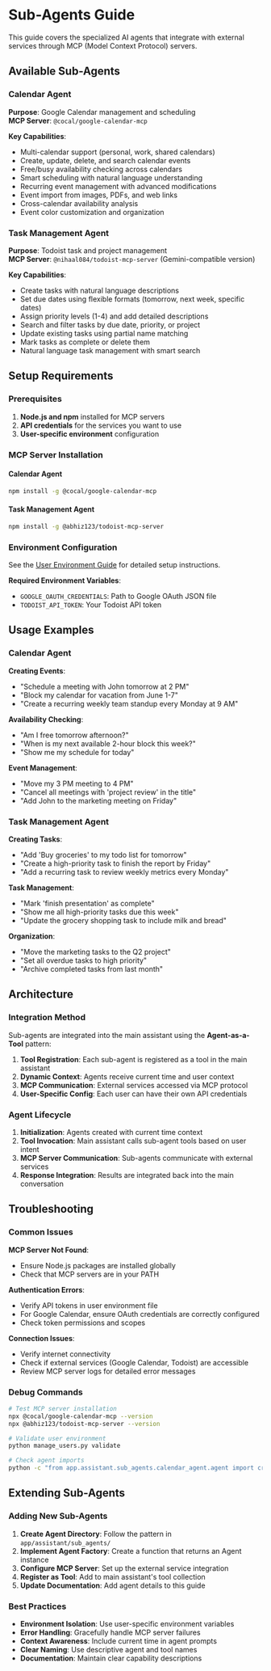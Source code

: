 # Sub-Agents Guide

This guide covers the specialized AI agents that integrate with external services through MCP (Model Context Protocol) servers.

## Available Sub-Agents

### Calendar Agent

**Purpose**: Google Calendar management and scheduling  
**MCP Server**: `@cocal/google-calendar-mcp`

**Key Capabilities**:

- Multi-calendar support (personal, work, shared calendars)
- Create, update, delete, and search calendar events
- Free/busy availability checking across calendars
- Smart scheduling with natural language understanding
- Recurring event management with advanced modifications
- Event import from images, PDFs, and web links
- Cross-calendar availability analysis
- Event color customization and organization

### Task Management Agent

**Purpose**: Todoist task and project management  
**MCP Server**: `@nihaal084/todoist-mcp-server` (Gemini-compatible version)

**Key Capabilities**:

- Create tasks with natural language descriptions
- Set due dates using flexible formats (tomorrow, next week, specific dates)
- Assign priority levels (1-4) and add detailed descriptions
- Search and filter tasks by due date, priority, or project
- Update existing tasks using partial name matching
- Mark tasks as complete or delete them
- Natural language task management with smart search

## Setup Requirements

### Prerequisites

1. **Node.js and npm** installed for MCP servers
2. **API credentials** for the services you want to use
3. **User-specific environment** configuration

### MCP Server Installation

#### Calendar Agent

```bash
npm install -g @cocal/google-calendar-mcp
```

#### Task Management Agent

```bash
npm install -g @abhiz123/todoist-mcp-server
```

### Environment Configuration

See the [User Environment Guide](user-environment.md) for detailed setup instructions.

**Required Environment Variables**:

- `GOOGLE_OAUTH_CREDENTIALS`: Path to Google OAuth JSON file
- `TODOIST_API_TOKEN`: Your Todoist API token

## Usage Examples

### Calendar Agent

**Creating Events**:

- "Schedule a meeting with John tomorrow at 2 PM"
- "Block my calendar for vacation from June 1-7"
- "Create a recurring weekly team standup every Monday at 9 AM"

**Availability Checking**:

- "Am I free tomorrow afternoon?"
- "When is my next available 2-hour block this week?"
- "Show me my schedule for today"

**Event Management**:

- "Move my 3 PM meeting to 4 PM"
- "Cancel all meetings with 'project review' in the title"
- "Add John to the marketing meeting on Friday"

### Task Management Agent

**Creating Tasks**:

- "Add 'Buy groceries' to my todo list for tomorrow"
- "Create a high-priority task to finish the report by Friday"
- "Add a recurring task to review weekly metrics every Monday"

**Task Management**:

- "Mark 'finish presentation' as complete"
- "Show me all high-priority tasks due this week"
- "Update the grocery shopping task to include milk and bread"

**Organization**:

- "Move the marketing tasks to the Q2 project"
- "Set all overdue tasks to high priority"
- "Archive completed tasks from last month"

## Architecture

### Integration Method

Sub-agents are integrated into the main assistant using the **Agent-as-a-Tool** pattern:

1. **Tool Registration**: Each sub-agent is registered as a tool in the main assistant
2. **Dynamic Context**: Agents receive current time and user context
3. **MCP Communication**: External services accessed via MCP protocol
4. **User-Specific Config**: Each user can have their own API credentials

### Agent Lifecycle

1. **Initialization**: Agents created with current time context
2. **Tool Invocation**: Main assistant calls sub-agent tools based on user intent
3. **MCP Server Communication**: Sub-agents communicate with external services
4. **Response Integration**: Results are integrated back into the main conversation

## Troubleshooting

### Common Issues

**MCP Server Not Found**:

- Ensure Node.js packages are installed globally
- Check that MCP servers are in your PATH

**Authentication Errors**:

- Verify API tokens in user environment file
- For Google Calendar, ensure OAuth credentials are correctly configured
- Check token permissions and scopes

**Connection Issues**:

- Verify internet connectivity
- Check if external services (Google Calendar, Todoist) are accessible
- Review MCP server logs for detailed error messages

### Debug Commands

```bash
# Test MCP server installation
npx @cocal/google-calendar-mcp --version
npx @abhiz123/todoist-mcp-server --version

# Validate user environment
python manage_users.py validate

# Check agent imports
python -c "from app.assistant.sub_agents.calendar_agent.agent import create_calendar_agent; print('Calendar agent OK')"
```

## Extending Sub-Agents

### Adding New Sub-Agents

1. **Create Agent Directory**: Follow the pattern in `app/assistant/sub_agents/`
2. **Implement Agent Factory**: Create a function that returns an Agent instance
3. **Configure MCP Server**: Set up the external service integration
4. **Register as Tool**: Add to main assistant's tool collection
5. **Update Documentation**: Add agent details to this guide

### Best Practices

- **Environment Isolation**: Use user-specific environment variables
- **Error Handling**: Gracefully handle MCP server failures
- **Context Awareness**: Include current time in agent prompts
- **Clear Naming**: Use descriptive agent and tool names
- **Documentation**: Maintain clear capability descriptions
